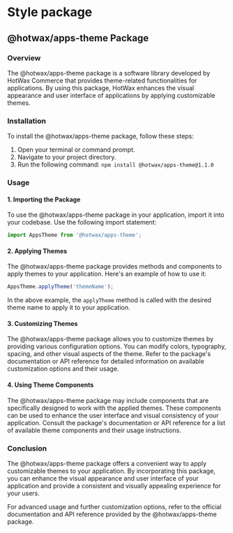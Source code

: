 # Style package

## @hotwax/apps-theme Package

### Overview

The @hotwax/apps-theme package is a software library developed by HotWax Commerce that provides theme-related functionalities for applications. By using this package, HotWax enhances the visual appearance and user interface of applications by applying customizable themes.

### Installation

To install the @hotwax/apps-theme package, follow these steps:

1. Open your terminal or command prompt.
2. Navigate to your project directory.
3. Run the following command: `npm install @hotwax/apps-theme@1.1.0`

### Usage

#### 1. Importing the Package

To use the @hotwax/apps-theme package in your application, import it into your codebase. Use the following import statement:

```javascript
import AppsTheme from '@hotwax/apps-theme';
```

#### 2. Applying Themes

The @hotwax/apps-theme package provides methods and components to apply themes to your application. Here's an example of how to use it:

```javascript
AppsTheme.applyTheme('themeName');
```

In the above example, the `applyTheme` method is called with the desired theme name to apply it to your application.

#### 3. Customizing Themes

The @hotwax/apps-theme package allows you to customize themes by providing various configuration options. You can modify colors, typography, spacing, and other visual aspects of the theme. Refer to the package's documentation or API reference for detailed information on available customization options and their usage.

#### 4. Using Theme Components

The @hotwax/apps-theme package may include components that are specifically designed to work with the applied themes. These components can be used to enhance the user interface and visual consistency of your application. Consult the package's documentation or API reference for a list of available theme components and their usage instructions.

### Conclusion

The @hotwax/apps-theme package offers a convenient way to apply customizable themes to your application. By incorporating this package, you can enhance the visual appearance and user interface of your application and provide a consistent and visually appealing experience for your users.

For advanced usage and further customization options, refer to the official documentation and API reference provided by the @hotwax/apps-theme package.
